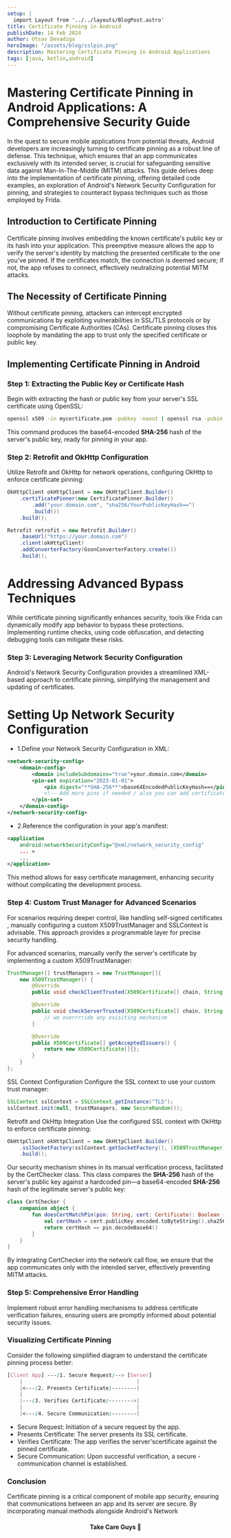 ```yaml
---
setup: |
  import Layout from '../../layouts/BlogPost.astro'
title: Certificate Pinning in Android
publishDate: 14 Feb 2024
author: Utsav Devadiga
heroImage: "/assets/blog/sslpin.png"
description: Mastering Certificate Pinning in Android Applications
tags: [java, kotlin,android]
---
```


# Mastering Certificate Pinning in Android Applications: A Comprehensive Security Guide

In the quest to secure mobile applications from potential threats, Android developers are increasingly turning to certificate pinning as a robust line of defense. This technique, which ensures that an app communicates exclusively with its intended server, is crucial for safeguarding sensitive data against Man-In-The-Middle (MITM) attacks. This guide delves deep into the implementation of certificate pinning, offering detailed code examples, an exploration of Android's Network Security Configuration for pinning, and strategies to counteract bypass techniques such as those employed by Frida.

## Introduction to Certificate Pinning

Certificate pinning involves embedding the known certificate's public key or its hash into your application. This preemptive measure allows the app to verify the server's identity by matching the presented certificate to the one you've pinned. If the certificates match, the connection is deemed secure; if not, the app refuses to connect, effectively neutralizing potential MITM attacks.

## The Necessity of Certificate Pinning

Without certificate pinning, attackers can intercept encrypted communications by exploiting vulnerabilities in SSL/TLS protocols or by compromising Certificate Authorities (CAs). Certificate pinning closes this loophole by mandating the app to trust only the specified certificate or public key.

## Implementing Certificate Pinning in Android

### Step 1: Extracting the Public Key or Certificate Hash

Begin with extracting the hash or public key from your server's SSL certificate using OpenSSL:

```bash
openssl x509 -in mycertificate.pem -pubkey -noout | openssl rsa -pubin -outform der | openssl dgst -sha256 -binary | openssl enc -base64
```
This command produces the base64-encoded **SHA-256** hash of the server's public key, ready for pinning in your app.

### Step 2: Retrofit and OkHttp Configuration

Utilize Retrofit and OkHttp for network operations, configuring OkHttp to enforce certificate pinning:

``` java
OkHttpClient okHttpClient = new OkHttpClient.Builder()
    .certificatePinner(new CertificatePinner.Builder()
        .add("your.domain.com", "sha256/YourPublicKeyHash==")
        .build())
    .build();

Retrofit retrofit = new Retrofit.Builder()
    .baseUrl("https://your.domain.com")
    .client(okHttpClient)
    .addConverterFactory(GsonConverterFactory.create())
    .build();
```
# Addressing Advanced Bypass Techniques
While certificate pinning significantly enhances security, tools like Frida can dynamically modify app behavior to bypass these protections. Implementing runtime checks, using code obfuscation, and detecting debugging tools can mitigate these risks.

### Step 3: Leveraging Network Security Configuration

Android's Network Security Configuration provides a streamlined XML-based approach to certificate pinning, simplifying the management and updating of certificates.

# Setting Up Network Security Configuration

- 1.Define your Network Security Configuration in XML:
```xml
<network-security-config>
    <domain-config>
        <domain includeSubdomains="true">your.domain.com</domain>
        <pin-set expiration="2023-01-01">
            <pin digest="**SHA-256**">base64EncodedPublicKeyHash==</pin>
            <!-- Add more pins if needed / also you can add certificates -->
        </pin-set>
    </domain-config>
</network-security-config>
```
- 2.Reference the configuration in your app's manifest:
```xml
<application
    android:networkSecurityConfig="@xml/network_security_config"
    ... >
    ...
</application>
```

This method allows for easy certificate management, enhancing security without complicating the development process.

### Step 4: Custom Trust Manager for Advanced Scenarios

For scenarios requiring deeper control, like handling self-signed certificates , manually configuring a custom X509TrustManager and SSLContext is advisable. This approach provides a programmable layer for precise security handling.

For advanced scenarios, manually verify the server's certificate by implementing a custom X509TrustManager:

```java
TrustManager[] trustManagers = new TrustManager[]{
    new X509TrustManager() {
        @Override
        public void checkClientTrusted(X509Certificate[] chain, String authType) {}

        @Override
        public void checkServerTrusted(X509Certificate[] chain, String authType) {
            // we overrrride any exisiting mechanism
        }

        @Override
        public X509Certificate[] getAcceptedIssuers() {
            return new X509Certificate[]{};
        }
    }
};
```
SSL Context Configuration
Configure the SSL context to use your custom trust manager:

```java
SSLContext sslContext = SSLContext.getInstance("TLS");
sslContext.init(null, trustManagers, new SecureRandom());
```

Retrofit and OkHttp Integration
Use the configured SSL context with OkHttp to enforce certificate pinning:

```java
OkHttpClient okHttpClient = new OkHttpClient.Builder()
    .sslSocketFactory(sslContext.getSocketFactory(), (X509TrustManager)trustManagers[0])
    .build();

```


Our security mechanism shines in its manual verification process, facilitated by the CertChecker class. This class compares the **SHA-256** hash of the server's public key against a hardcoded pin—a base64-encoded **SHA-256** hash of the legitimate server's public key:

```kotlin
class CertChecker {
    companion object {
        fun doesCertMatchPin(pin: String, cert: Certificate): Boolean {
            val certHash = cert.publicKey.encoded.toByteString().sha256()
            return certHash == pin.decodeBase64()
        }
    }
}
```

By integrating CertChecker into the network call flow, we ensure that the app communicates only with the intended server, effectively preventing MITM attacks.

### Step 5: Comprehensive Error Handling
Implement robust error handling mechanisms to address certificate verification failures, ensuring users are promptly informed about potential security issues.

### Visualizing Certificate Pinning
Consider the following simplified diagram to understand the certificate pinning process better:

```scss
[Client App] ---(1. Secure Request)--> [Server]
    |                                     |
    |<---(2. Presents Certificate)--------|
    |
    |---(3. Verifies Certificate)-------->|
    |                                     |
    |<---(4. Secure Communication)--------|

```

- Secure Request: Initiation of a secure request by the app.
- Presents Certificate: The server presents its SSL certificate.
- Verifies Certificate: The app verifies the server'scertificate against the pinned certificate.
- Secure Communication: Upon successful verification, a secure - communication channel is established.

### Conclusion
Certificate pinning is a critical component of mobile app security, ensuring that communications between an app and its server are secure. By incorporating manual methods alongside Android's Network

<div style="text-align:center;margin-top:20px;font-family:Inter;"><strong>Take Care Guys </strong>🤗</div>




